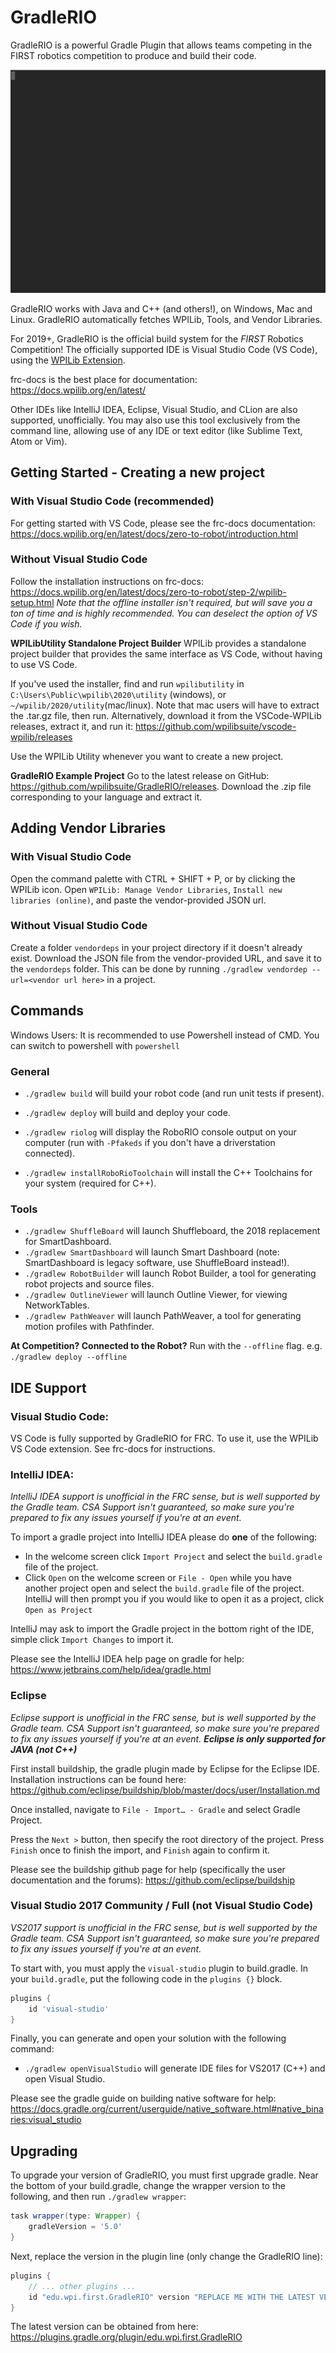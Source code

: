 # GradleRIO
GradleRIO is a powerful Gradle Plugin that allows teams competing in the FIRST
robotics competition to produce and build their code.

![](img/tty.gif)

GradleRIO works with Java and C++ (and others!), on Windows, Mac and Linux. GradleRIO automatically fetches WPILib, Tools, and Vendor Libraries.

For 2019+, GradleRIO is the official build system for the _FIRST_ Robotics Competition! The officially supported IDE is Visual Studio Code (VS Code), using the [WPILib Extension](https://github.com/wpilibsuite/vscode-wpilib).

frc-docs is the best place for documentation: https://docs.wpilib.org/en/latest/

Other IDEs like IntelliJ IDEA, Eclipse, Visual Studio, and CLion are also supported, unofficially. You may also use this tool exclusively from the command line, allowing use of any IDE or text editor (like Sublime Text, Atom or Vim).

## Getting Started - Creating a new project
### With Visual Studio Code (recommended)
For getting started with VS Code, please see the frc-docs documentation:
https://docs.wpilib.org/en/latest/docs/zero-to-robot/introduction.html
### Without Visual Studio Code
Follow the installation instructions on frc-docs: https://docs.wpilib.org/en/latest/docs/zero-to-robot/step-2/wpilib-setup.html
_Note that the offline installer isn't required, but will save you a ton of time and is highly recommended. You can deselect the option of VS Code if you wish._

**WPILibUtility Standalone Project Builder**
WPILib provides a standalone project builder that provides the same interface as VS Code, without having to use VS Code.

If you've used the installer, find and run `wpilibutility` in `C:\Users\Public\wpilib\2020\utility` (windows), or `~/wpilib/2020/utility`(mac/linux). Note that mac users will have to extract the .tar.gz file, then run.
Alternatively, download it from the VSCode-WPILib releases, extract it, and run it: https://github.com/wpilibsuite/vscode-wpilib/releases

Use the WPILib Utility whenever you want to create a new project.

**GradleRIO Example Project**
Go to the latest release on GitHub: https://github.com/wpilibsuite/GradleRIO/releases.
Download the .zip file corresponding to your language and extract it.

## Adding Vendor Libraries
### With Visual Studio Code
Open the command palette with CTRL + SHIFT + P, or by clicking the WPILib icon.
Open `WPILib: Manage Vendor Libraries`, `Install new libraries (online)`, and paste the vendor-provided JSON url.

### Without Visual Studio Code
Create a folder `vendordeps` in your project directory if it doesn't already exist.
Download the JSON file from the vendor-provided URL, and save it to the `vendordeps` folder.
This can be done by running `./gradlew vendordep --url=<vendor url here>` in a project. 

## Commands
Windows Users: It is recommended to use Powershell instead of CMD. You can switch to powershell with `powershell`

### General
- `./gradlew build` will build your robot code (and run unit tests if present).
- `./gradlew deploy` will build and deploy your code.
- `./gradlew riolog` will display the RoboRIO console output on your computer (run with `-Pfakeds` if you don't have a driverstation connected).

- `./gradlew installRoboRioToolchain` will install the C++ Toolchains for your system (required for C++).

### Tools
- `./gradlew ShuffleBoard` will launch Shuffleboard, the 2018 replacement for SmartDashboard.
- `./gradlew SmartDashboard` will launch Smart Dashboard (note: SmartDashboard is legacy software, use ShuffleBoard instead!).
- `./gradlew RobotBuilder` will launch Robot Builder, a tool for generating robot projects and source files.
- `./gradlew OutlineViewer` will launch Outline Viewer, for viewing NetworkTables.
- `./gradlew PathWeaver` will launch PathWeaver, a tool for generating motion profiles with Pathfinder.

**At Competition? Connected to the Robot?** Run with the `--offline` flag. e.g. `./gradlew deploy --offline`

## IDE Support
### Visual Studio Code:
VS Code is fully supported by GradleRIO for FRC. To use it, use the WPILib VS Code extension. See frc-docs for instructions.

### IntelliJ IDEA:
_IntelliJ IDEA support is unofficial in the FRC sense, but is well supported by the Gradle team. CSA Support isn't guaranteed, so make sure you're prepared to fix any issues yourself if you're at an event._

To import a gradle project into IntelliJ IDEA please do **one** of the following:
- In the welcome screen click `Import Project` and select the `build.gradle` file of the project.
- Click `Open` on the welcome screen or `File - Open` while you have another project open and select the `build.gradle` file of the project. IntelliJ will then prompt you if you would like to open it as a project, click `Open as Project`

IntelliJ may ask to import the Gradle project in the bottom right of the IDE, simple click `Import Changes` to import it.

Please see the IntelliJ IDEA help page on gradle for help: https://www.jetbrains.com/help/idea/gradle.html

### Eclipse
_Eclipse support is unofficial in the FRC sense, but is well supported by the Gradle team. CSA Support isn't guaranteed, so make sure you're prepared to fix any issues yourself if you're at an event. **Eclipse is only supported for JAVA (not C++)**_

First install buildship, the gradle plugin made by Eclipse for the Eclipse IDE. Installation instructions can be found here: https://github.com/eclipse/buildship/blob/master/docs/user/Installation.md

Once installed, navigate to `File - Import… - Gradle` and select Gradle Project.

Press the `Next >` button, then specify the root directory of the project.
Press `Finish` once to finish the import, and `Finish` again to confirm it.

Please see the buildship github page for help (specifically the user documentation and the forums): https://github.com/eclipse/buildship

### Visual Studio 2017 Community / Full (not Visual Studio Code)
_VS2017 support is unofficial in the FRC sense, but is well supported by the Gradle team. CSA Support isn't guaranteed, so make sure you're prepared to fix any issues yourself if you're at an event._

To start with, you must apply the `visual-studio` plugin to build.gradle. In your `build.gradle`, put the following code in the `plugins {}` block.
```gradle
plugins {
    id 'visual-studio'
}
```

Finally, you can generate and open your solution with the following command:
- `./gradlew openVisualStudio` will generate IDE files for VS2017 (C++) and open Visual Studio.

Please see the gradle guide on building native software for help: https://docs.gradle.org/current/userguide/native_software.html#native_binaries:visual_studio

## Upgrading
To upgrade your version of GradleRIO, you must first upgrade gradle. Near the bottom of your build.gradle, change the wrapper version to the following, and then run `./gradlew wrapper`:
```gradle
task wrapper(type: Wrapper) {
    gradleVersion = '5.0'
}
```

Next, replace the version in the plugin line (only change the GradleRIO line):
```gradle
plugins {
    // ... other plugins ...
    id "edu.wpi.first.GradleRIO" version "REPLACE ME WITH THE LATEST VERSION"
}
```

The latest version can be obtained from here: https://plugins.gradle.org/plugin/edu.wpi.first.GradleRIO
